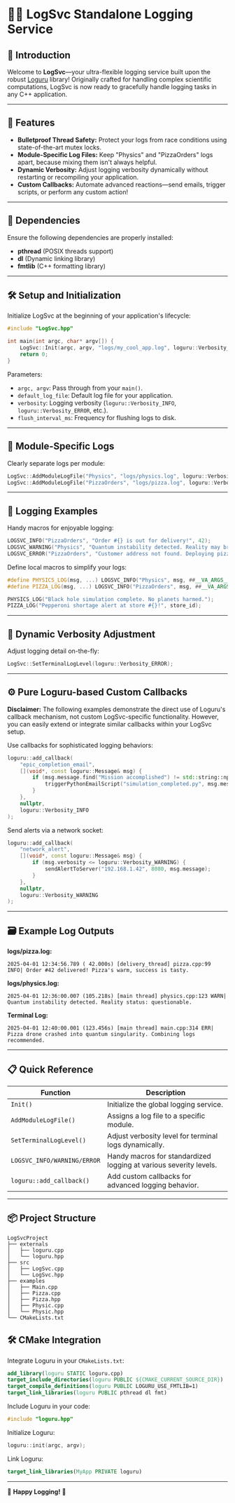 # 🍕🎩 LogSvc Standalone Logging Service

## 🎉 Introduction

Welcome to **LogSvc**—your ultra-flexible logging service built upon the robust [Loguru](https://github.com/emilk/loguru) library! Originally crafted for handling complex scientific computations, LogSvc is now ready to gracefully handle logging tasks in any C++ application.

---

## 🚀 Features

- **Bulletproof Thread Safety:** Protect your logs from race conditions using state-of-the-art mutex locks.
- **Module-Specific Log Files:** Keep "Physics" and "PizzaOrders" logs apart, because mixing them isn't always helpful.
- **Dynamic Verbosity:** Adjust logging verbosity dynamically without restarting or recompiling your application.
- **Custom Callbacks:** Automate advanced reactions—send emails, trigger scripts, or perform any custom action!

---

## 🔧 Dependencies

Ensure the following dependencies are properly installed:

- **pthread** (POSIX threads support)
- **dl** (Dynamic linking library)
- **fmtlib** (C++ formatting library)

---

## 🛠️ Setup and Initialization

Initialize LogSvc at the beginning of your application's lifecycle:

```cpp
#include "LogSvc.hpp"

int main(int argc, char* argv[]) {
    LogSvc::Init(argc, argv, "logs/my_cool_app.log", loguru::Verbosity_INFO, 100);
    return 0;
}
```

Parameters:
- `argc, argv`: Pass through from your `main()`.
- `default_log_file`: Default log file for your application.
- `verbosity`: Logging verbosity (`loguru::Verbosity_INFO`, `loguru::Verbosity_ERROR`, etc.).
- `flush_interval_ms`: Frequency for flushing logs to disk.

---

## 📂 Module-Specific Logs

Clearly separate logs per module:

```cpp
LogSvc::AddModuleLogFile("Physics", "logs/physics.log", loguru::Verbosity_WARNING);
LogSvc::AddModuleLogFile("PizzaOrders", "logs/pizza.log", loguru::Verbosity_INFO);
```

---

## 📝 Logging Examples

Handy macros for enjoyable logging:

```cpp
LOGSVC_INFO("PizzaOrders", "Order #{} is out for delivery!", 42);
LOGSVC_WARNING("Physics", "Quantum instability detected. Reality may break.");
LOGSVC_ERROR("PizzaOrders", "Customer address not found. Deploying pizza drone anyway.");
```

Define local macros to simplify your logs:

```cpp
#define PHYSICS_LOG(msg, ...) LOGSVC_INFO("Physics", msg, ##__VA_ARGS__)
#define PIZZA_LOG(msg, ...) LOGSVC_INFO("PizzaOrders", msg, ##__VA_ARGS__)

PHYSICS_LOG("Black hole simulation complete. No planets harmed.");
PIZZA_LOG("Pepperoni shortage alert at store #{}!", store_id);
```

---

## 🎯 Dynamic Verbosity Adjustment

Adjust logging detail on-the-fly:

```cpp
LogSvc::SetTerminalLogLevel(loguru::Verbosity_ERROR);
```

---

## ⚙️ Pure Loguru-based Custom Callbacks

**Disclaimer:** The following examples demonstrate the direct use of Loguru's callback mechanism, not custom LogSvc-specific functionality. However, you can easily extend or integrate similar callbacks within your LogSvc setup.

Use callbacks for sophisticated logging behaviors:

```cpp
loguru::add_callback(
    "epic_completion_email",
    [](void*, const loguru::Message& msg) {
        if (msg.message.find("Mission accomplished") != std::string::npos) {
            triggerPythonEmailScript("simulation_completed.py", msg.message);
        }
    },
    nullptr,
    loguru::Verbosity_INFO
);
```

Send alerts via a network socket:

```cpp
loguru::add_callback(
    "network_alert",
    [](void*, const loguru::Message& msg) {
        if (msg.verbosity <= loguru::Verbosity_WARNING) {
            sendAlertToServer("192.168.1.42", 8080, msg.message);
        }
    },
    nullptr,
    loguru::Verbosity_WARNING
);
```

---

## 🗃️ Example Log Outputs

**logs/pizza.log:**
```
2025-04-01 12:34:56.789 ( 42.000s) [delivery_thread] pizza.cpp:99 INFO| Order #42 delivered! Pizza's warm, success is tasty.
```

**logs/physics.log:**
```
2025-04-01 12:36:00.007 (105.218s) [main thread] physics.cpp:123 WARN| Quantum instability detected. Reality status: questionable.
```

**Terminal Log:**
```
2025-04-01 12:40:00.001 (123.456s) [main thread] main.cpp:314 ERR| Pizza drone crashed into quantum singularity. Combining logs recommended.
```

---

## 📋 Quick Reference

| Function                     | Description                                                      |
|------------------------------|------------------------------------------------------------------|
| `Init()`                     | Initialize the global logging service.                           |
| `AddModuleLogFile()`         | Assigns a log file to a specific module.                         |
| `SetTerminalLogLevel()`      | Adjust verbosity level for terminal logs dynamically.            |
| `LOGSVC_INFO/WARNING/ERROR`  | Handy macros for standardized logging at various severity levels.|
| `loguru::add_callback()`     | Add custom callbacks for advanced logging behavior.              |

---

## 📦 Project Structure

```
LogSvcProject
├── externals
│   ├── loguru.cpp
│   └── loguru.hpp
├── src
│   ├── LogSvc.cpp
│   └── LogSvc.hpp
├── examples
│   ├── Main.cpp
│   ├── Pizza.cpp
│   ├── Pizza.hpp
│   ├── Physic.cpp
│   └── Physic.hpp
└── CMakeLists.txt
```

## 🛠️ CMake Integration

Integrate Loguru in your `CMakeLists.txt`:

```cmake
add_library(loguru STATIC loguru.cpp)
target_include_directories(loguru PUBLIC ${CMAKE_CURRENT_SOURCE_DIR})
target_compile_definitions(loguru PUBLIC LOGURU_USE_FMTLIB=1)
target_link_libraries(loguru PUBLIC pthread dl fmt)
```

Include Loguru in your code:

```cpp
#include "loguru.hpp"
```

Initialize Loguru:

```cpp
loguru::init(argc, argv);
```

Link Loguru:

```cmake
target_link_libraries(MyApp PRIVATE loguru)
```

---

🎉 **Happy Logging!** 🚀
